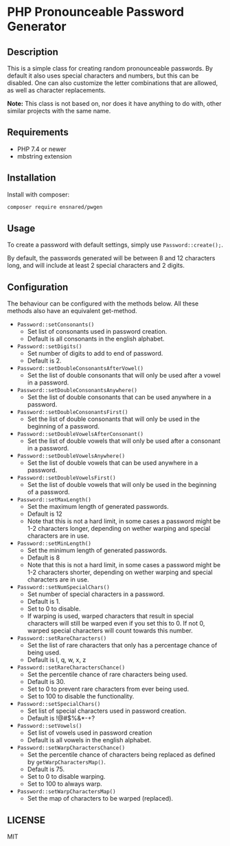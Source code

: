 # PHP Pronounceable Password Generator
## Description
This is a simple class for creating random pronounceable passwords. By default it also uses special characters and numbers, but this can be disabled. One can also customize the letter combinations that are allowed, as well as character replacements.

**Note:** This class is not based on, nor does it have anything to do with, other similar projects with the same name.

## Requirements
* PHP 7.4 or newer
* mbstring extension

## Installation
Install with composer:
```bash
composer require ensnared/pwgen
```

## Usage
To create a password with default settings, simply use `Password::create();`.

By default, the passwords generated will be between 8 and 12 characters long, and will include at least 2 special characters and 2 digits.

## Configuration
The behaviour can be configured with the methods below. All these methods also have an equivalent get-method.

- `Password::setConsonants()`
    - Set list of consonants used in password creation.
    - Default is all consonants in the english alphabet.
- `Password::setDigits()`
    - Set number of digits to add to end of password.
    - Default is 2.
- `Password::setDoubleConsonantsAfterVowel()`
    - Set the list of double consonants that will only be used after a vowel in a password.
- `Password::setDoubleConsonantsAnywhere()`
    - Set the list of double consonants that can be used anywhere in a password.
- `Password::setDoubleConsonantsFirst()`
    - Set the list of double consonants that will only be used in the beginning of a password.
- `Password::setDoubleVowelsAfterConsonant()`
    - Set the list of double vowels that will only be used after a consonant in a password.
- `Password::setDoubleVowelsAnywhere()`
    - Set the list of double vowels that can be used anywhere in a password.
- `Password::setDoubleVowelsFirst()`
    - Set the list of double vowels that will only be used in the beginning of a password.
- `Password::setMaxLength()`
    - Set the maximum length of generated passwords.
    - Default is 12
    - Note that this is not a hard limit, in some cases a password might be 1-2 characters longer, depending on wether warping and special characters are in use.
- `Password::setMinLength()`
    - Set the minimum length of generated passwords.
    - Default is 8
    - Note that this is not a hard limit, in some cases a password might be 1-2 characters shorter, depending on wether warping and special characters are in use.
- `Password::setNumSpecialChars()`
    - Set number of special characters in a password.
    - Default is 1.
    - Set to 0 to disable.
    - If warping is used, warped characters that result in special characters will still be warped even if you set this to 0. If not 0, warped special characters will count towards this number.
- `Password::setRareCharacters()`
    - Set the list of rare characters that only has a percentage chance of being used.
    - Default is l, q, w, x, z
- `Password::setRareCharactersChance()`
    - Set the percentile chance of rare characters being used.
    - Default is 30.
    - Set to 0 to prevent rare characters from ever being used.
    - Set to 100 to disable the functionality.
- `Password::setSpecialChars()`
    - Set list of special characters used in password creation.
    - Default is !@#$%&*-+?
- `Password::setVowels()`
    - Set list of vowels used in password creation
    - Default is all vowels in the english alphabet.
- `Password::setWarpCharactersChance()`
    - Set the percentile chance of characters being replaced as defined by `getWarpCharactersMap()`.
    - Default is 75.
    - Set to 0 to disable warping.
    - Set to 100 to always warp.
- `Password::setWarpCharactersMap()`
    - Set the map of characters to be warped (replaced).
   
## LICENSE
MIT
